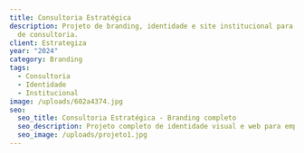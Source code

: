 ```yaml
---
title: Consultoria Estratégica
description: Projeto de branding, identidade e site institucional para empresa
  de consultoria.
client: Estrategiza
year: "2024"
category: Branding
tags:
  - Consultoria
  - Identidade
  - Institucional
image: /uploads/602a4374.jpg
seo:
  seo_title: Consultoria Estratégica - Branding completo
  seo_description: Projeto completo de identidade visual e web para empresa de consultoria.
  seo_image: /uploads/projeto1.jpg
---
```

